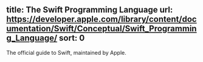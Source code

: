 title: The Swift Programming Language
url: https://developer.apple.com/library/content/documentation/Swift/Conceptual/Swift_Programming_Language/
sort: 0
---
The official guide to Swift, maintained by Apple.
